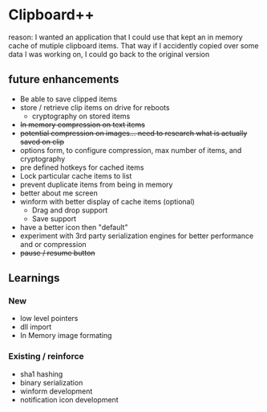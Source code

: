 # Clipboard++

reason: I wanted an application that I could use that kept an in memory cache of mutiple clipboard items. That way if I accidently copied over some data I was working on, I could go back to the original version

## future enhancements
* Be able to save clipped items
* store / retrieve clip items on drive for reboots
  * cryptography on stored items
* ~~In memory compression on text items~~
* ~~potential compression on images... need to research what is actually saved on clip~~
* options form, to configure compression, max number of items, and cryptography
* pre defined hotkeys for cached items
* Lock particular cache items to list
* prevent duplicate items from being in memory
* better about me screen
* winform with better display of cache items (optional)
  * Drag and drop support
  * Save support
* have a better icon then "default"
* experiment with 3rd party serialization engines for better performance and or compression
* ~~pause / resume button~~

## Learnings

### New
* low level pointers
* dll import
* In Memory image formating

### Existing / reinforce
* sha1 hashing
* binary serialization
* winform development
* notification icon development

